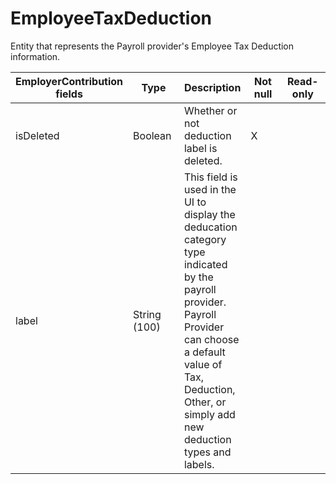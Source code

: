 # EmployeeTaxDeduction

Entity that represents the Payroll provider's Employee Tax Deduction information.

<table>
    <colgroup>
        <col width="20%" />
        <col width="20%" />
        <col width="20%" />
        <col width="20%" />
        <col width="20%" />
    </colgroup>
    <thead>
        <tr class="header">
            <th>EmployerContribution fields</th>
            <th>Type</th>
            <th>Description</th>
            <th>Not null</th>
            <th>Read-only</th>
        </tr>
    </thead>
    <tbody>
        <tr class="even">
            <td>isDeleted</td>
            <td>Boolean</td>
            <td>Whether or not deduction label is deleted.</td>
            <td>X</td>
            <td></td>
        </tr>
        <tr class="odd">
            <td>label</td>
            <td>String (100)</td>
            <td>This field is used in the UI to display the deducation category type indicated by the payroll provider. Payroll Provider can choose a default value of Tax, Deduction, Other, or simply add new deduction types and labels.</td>
            <td></td>
            <td></td>
        </tr>
    </tbody>
</table>


     
        
